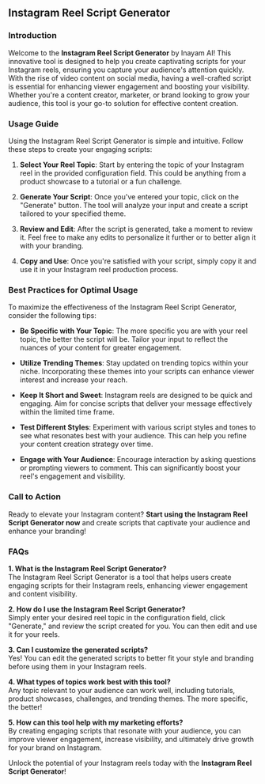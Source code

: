 ## Instagram Reel Script Generator

### Introduction
Welcome to the **Instagram Reel Script Generator** by Inayam AI! This innovative tool is designed to help you create captivating scripts for your Instagram reels, ensuring you capture your audience's attention quickly. With the rise of video content on social media, having a well-crafted script is essential for enhancing viewer engagement and boosting your visibility. Whether you're a content creator, marketer, or brand looking to grow your audience, this tool is your go-to solution for effective content creation.

### Usage Guide
Using the Instagram Reel Script Generator is simple and intuitive. Follow these steps to create your engaging scripts:

1. **Select Your Reel Topic**: Start by entering the topic of your Instagram reel in the provided configuration field. This could be anything from a product showcase to a tutorial or a fun challenge.
   
2. **Generate Your Script**: Once you've entered your topic, click on the "Generate" button. The tool will analyze your input and create a script tailored to your specified theme.

3. **Review and Edit**: After the script is generated, take a moment to review it. Feel free to make any edits to personalize it further or to better align it with your branding.

4. **Copy and Use**: Once you're satisfied with your script, simply copy it and use it in your Instagram reel production process. 

### Best Practices for Optimal Usage
To maximize the effectiveness of the Instagram Reel Script Generator, consider the following tips:

- **Be Specific with Your Topic**: The more specific you are with your reel topic, the better the script will be. Tailor your input to reflect the nuances of your content for greater engagement.

- **Utilize Trending Themes**: Stay updated on trending topics within your niche. Incorporating these themes into your scripts can enhance viewer interest and increase your reach.

- **Keep It Short and Sweet**: Instagram reels are designed to be quick and engaging. Aim for concise scripts that deliver your message effectively within the limited time frame.

- **Test Different Styles**: Experiment with various script styles and tones to see what resonates best with your audience. This can help you refine your content creation strategy over time.

- **Engage with Your Audience**: Encourage interaction by asking questions or prompting viewers to comment. This can significantly boost your reel's engagement and visibility.

### Call to Action
Ready to elevate your Instagram content? **Start using the Instagram Reel Script Generator now** and create scripts that captivate your audience and enhance your branding!

### FAQs

**1. What is the Instagram Reel Script Generator?**  
The Instagram Reel Script Generator is a tool that helps users create engaging scripts for their Instagram reels, enhancing viewer engagement and content visibility.

**2. How do I use the Instagram Reel Script Generator?**  
Simply enter your desired reel topic in the configuration field, click "Generate," and review the script created for you. You can then edit and use it for your reels.

**3. Can I customize the generated scripts?**  
Yes! You can edit the generated scripts to better fit your style and branding before using them in your Instagram reels.

**4. What types of topics work best with this tool?**  
Any topic relevant to your audience can work well, including tutorials, product showcases, challenges, and trending themes. The more specific, the better!

**5. How can this tool help with my marketing efforts?**  
By creating engaging scripts that resonate with your audience, you can improve viewer engagement, increase visibility, and ultimately drive growth for your brand on Instagram.

Unlock the potential of your Instagram reels today with the **Instagram Reel Script Generator**!